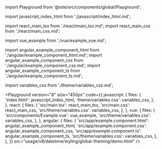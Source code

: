 import Playground from '@site/src/components/global/Playground';

import javascript_index_html from './javascript/index_html.md';

import react_main_tsx from './react/main_tsx.md';
import react_main_css from './react/main_css.md';

import vue_example from './vue/example_vue.md';

import angular_example_component_html from './angular/example_component_html.md';
import angular_example_component_css from './angular/example_component_css.md';
import angular_example_component_ts from './angular/example_component_ts.md';

import variables_css from './theme/variables_css.md';

<Playground
  version="8"
  size="450px"
  code={{
    javascript: {
      files: {
        'index.html': javascript_index_html,
        'theme/variables.css': variables_css,
      },
    },
    react: {
      files: {
        'src/main.tsx': react_main_tsx,
        'src/main.css': react_main_css,
        'src/theme/variables.css': variables_css,
      },
    },
    vue: {
      files: {
        'src/components/Example.vue': vue_example,
        'src/theme/variables.css': variables_css,
      },
    },
    angular: {
      files: {
        'src/app/example.component.html': angular_example_component_html,
        'src/app/example.component.css': angular_example_component_css,
        'src/app/example.component.ts': angular_example_component_ts,
        'src/theme/variables.css': variables_css,
      },
    },
  }}
  src="usage/v8/datetime/styling/global-theming/demo.html"
/>
